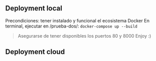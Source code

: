 ## Deployment local
Precondiciones: tener instalado y funcional el ecosistema Docker
En terminal, ejecutar en /prueba-dos/: `docker-compose up --build`
> Asegurarse de tener disponibles los puertos 80 y 8000
Enjoy :)
## Deployment cloud

